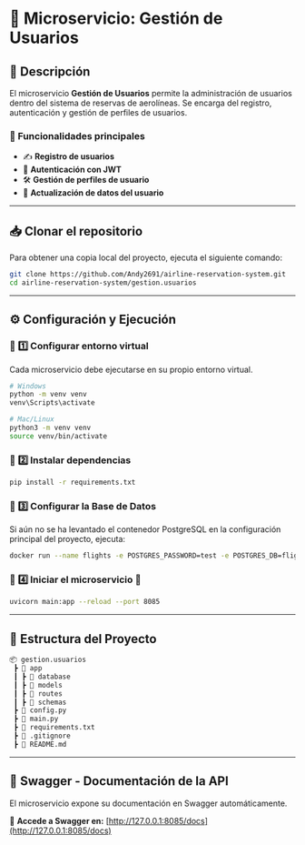 # 👤 Microservicio: Gestión de Usuarios

## 📌 Descripción

El microservicio **Gestión de Usuarios** permite la administración de usuarios dentro del sistema de reservas de aerolíneas. Se encarga del registro, autenticación y gestión de perfiles de usuarios.

### 📍 Funcionalidades principales

- ✍️ **Registro de usuarios**
- 🔐 **Autenticación con JWT**
- 🛠️ **Gestión de perfiles de usuario**
- 🔄 **Actualización de datos del usuario**

---

## 📥 **Clonar el repositorio**

Para obtener una copia local del proyecto, ejecuta el siguiente comando:

```bash
git clone https://github.com/Andy2691/airline-reservation-system.git
cd airline-reservation-system/gestion.usuarios
```

---

## ⚙️ **Configuración y Ejecución**

### 🔹 **1️⃣ Configurar entorno virtual**
Cada microservicio debe ejecutarse en su propio entorno virtual.

```bash
# Windows
python -m venv venv
venv\Scripts\activate

# Mac/Linux
python3 -m venv venv
source venv/bin/activate
```

### 🔹 **2️⃣ Instalar dependencias**
```bash
pip install -r requirements.txt
```

### 🔹 **3️⃣ Configurar la Base de Datos**
Si aún no se ha levantado el contenedor PostgreSQL en la configuración principal del proyecto, ejecuta:
```bash
docker run --name flights -e POSTGRES_PASSWORD=test -e POSTGRES_DB=flights -e POSTGRES_USER=test -p 5432:5432 timescale/timescaledb:latest-pg14
```

### 🔹 **4️⃣ Iniciar el microservicio** 🚀
```bash
uvicorn main:app --reload --port 8085
```

---

## 📂 **Estructura del Proyecto**
```bash
📦 gestion.usuarios
 ┣ 📂 app
 ┃ ┣ 📂 database
 ┃ ┣ 📂 models
 ┃ ┣ 📂 routes
 ┃ ┣ 📂 schemas
 ┣ 📜 config.py
 ┣ 📜 main.py
 ┣ 📜 requirements.txt
 ┣ 📜 .gitignore
 ┣ 📜 README.md
```

---

## 📜 **Swagger - Documentación de la API**
El microservicio expone su documentación en Swagger automáticamente.

📌 **Accede a Swagger en:** [http://127.0.0.1:8085/docs](http://127.0.0.1:8085/docs)


